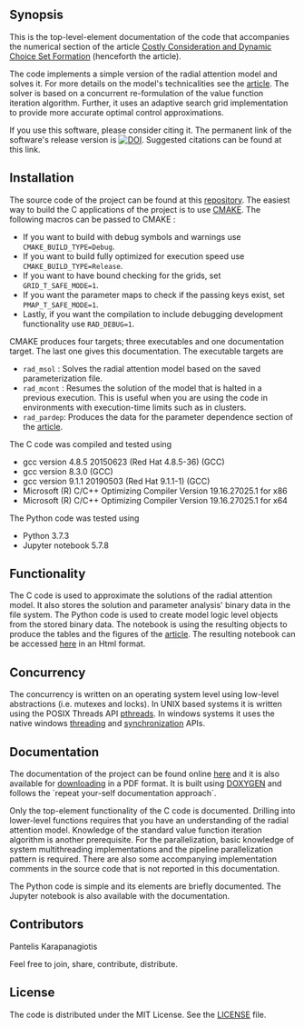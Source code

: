 ## Synopsis

This is the top-level-element documentation of the code that accompanies the numerical section of the article 
[Costly Consideration and Dynamic Choice Set Formation](https://papers.ssrn.com/sol3/papers.cfm?abstract_id=3423876) 
(henceforth the article). 

The code implements a simple version of the radial attention model and solves it. For more details on the model's
technicalities see the [article](https://papers.ssrn.com/sol3/papers.cfm?abstract_id=3423876). The solver is based on a concurrent re-formulation of the value function iteration algorithm. Further, it uses an adaptive search grid implementation to provide more accurate optimal control approximations.

If you use this software, please consider citing it. The permanent link of the software's release version is 
[![DOI](https://zenodo.org/badge/doi/10.5281/zenodo.3353648.png)](https://zenodo.org/badge/latestdoi/199311654). 
Suggested citations can be found at this link. 

## Installation

The source code of the project can be found at this [repository](https://github.com/pi-kappa-devel/rad). The easiest way to build the C applications of the project is to use [CMAKE](https://cmake.org/). The following macros can be 
passed to CMAKE :
 - If you want to build with debug symbols and warnings use `CMAKE_BUILD_TYPE=Debug`.
 - If you want to build fully optimized for execution speed use `CMAKE_BUILD_TYPE=Release`.
 - If you want to have bound checking for the grids, set `GRID_T_SAFE_MODE=1`.
 - If you want the parameter maps to check if the passing keys exist, set `PMAP_T_SAFE_MODE=1`.
 - Lastly, if you want the compilation to include debugging development functionality use `RAD_DEBUG=1`.
 
CMAKE produces four targets; three executables and one documentation target. The last one gives this documentation.
The executable targets are
 - `rad_msol`  : Solves the radial attention model based on the saved parameterization file.
 - `rad_mcont` : Resumes the solution of the model that is halted in a previous execution. This is useful when you are using the code in environments with execution-time limits such as in clusters.
 - `rad_pardep`: Produces the data for the parameter dependence section of the 
 [article](https://papers.ssrn.com/sol3/papers.cfm?abstract_id=3423876).

The C code was compiled and tested using 
 - gcc version 4.8.5 20150623 (Red Hat 4.8.5-36) (GCC)
 - gcc version 8.3.0 (GCC)
 - gcc version 9.1.1 20190503 (Red Hat 9.1.1-1) (GCC)
 - Microsoft (R) C/C++ Optimizing Compiler Version 19.16.27025.1 for x86
 - Microsoft (R) C/C++ Optimizing Compiler Version 19.16.27025.1 for x64

The Python code was tested using 
 - Python 3.7.3 
 - Jupyter notebook 5.7.8

## Functionality

The C code is used to approximate the solutions of the radial attention model. It also stores the solution
and parameter analysis' binary data in the file system. The Python code is used to create model logic level objects
from the stored binary data. The notebook is using the resulting objects to produce the tables and the figures of
the [article](https://papers.ssrn.com/sol3/papers.cfm?abstract_id=3423876). The resulting notebook can be accessed
[here](https://rad.pikappa.eu/notebook.html) in an Html format.

## Concurrency

The concurrency is written on an operating system level using low-level abstractions (i.e. mutexes and locks). 
In UNIX based systems it is written using the POSIX Threads API [pthreads](http://www.cs.wm.edu/wmpthreads.html). 
In windows systems it uses the native windows 
[threading](https://docs.microsoft.com/en-us/windows/win32/api/processthreadsapi/) and 
[synchronization](https://docs.microsoft.com/en-us/windows/win32/api/synchapi/) APIs.

## Documentation

The documentation of the project can be found online [here](https://rad.pikappa.eu/index.html) and it is also available for [downloading](https://rad.pikappa.eu/refman.pdf) in a PDF format. It is built using [DOXYGEN](http://www.doxygen.nl/) and follows the `repeat your-self documentation approach´. 

Only the top-element functionality of the C code is documented. Drilling into lower-level functions requires that you have an understanding of the radial attention model. Knowledge of the standard value function iteration algorithm is another prerequisite. For the parallelization, basic knowledge of system multithreading implementations and the pipeline parallelization pattern is required. There are also some accompanying implementation comments in the source 
code that is not reported in this documentation.

The Python code is simple and its elements are briefly documented. The Jupyter notebook is also available with the documentation. 

## Contributors

Pantelis Karapanagiotis 

Feel free to join, share, contribute, distribute.

## License

The code is distributed under the MIT License. See the [LICENSE](https://rad.pikappa.eu/LICENSE.txt) file.

